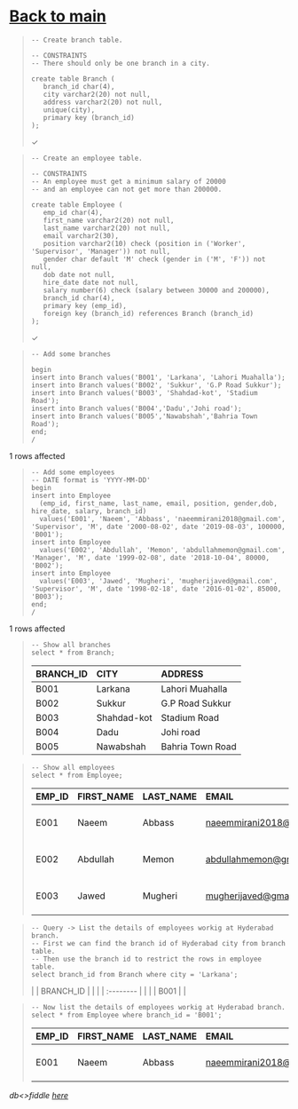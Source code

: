 # [Back to main](https://github.com/glaghari/database-assignement-2019)
<!-- -->
>     -- Create branch table.
>     
>     -- CONSTRAINTS
>     -- There should only be one branch in a city.
>     
>     create table Branch (
>        branch_id char(4),
>        city varchar2(20) not null,
>        address varchar2(20) not null,
>        unique(city),
>        primary key (branch_id)
>     );
> 
> ✓

<!-- -->
>     -- Create an employee table.
>     
>     -- CONSTRAINTS
>     -- An employee must get a minimum salary of 20000
>     -- and an employee can not get more than 200000.
>     
>     create table Employee (
>        emp_id char(4),
>        first_name varchar2(20) not null,
>        last_name varchar2(20) not null,
>        email varchar2(30),
>        position varchar2(10) check (position in ('Worker', 'Supervisor', 'Manager')) not null,
>        gender char default 'M' check (gender in ('M', 'F')) not null,
>        dob date not null,
>        hire_date date not null,
>        salary number(6) check (salary between 30000 and 200000),
>        branch_id char(4),
>        primary key (emp_id),
>        foreign key (branch_id) references Branch (branch_id)
>     );
> 
> ✓

<!-- -->
>     -- Add some branches
>     
>     begin
>     insert into Branch values('B001', 'Larkana', 'Lahori Muahalla');
>     insert into Branch values('B002', 'Sukkur', 'G.P Road Sukkur');
>     insert into Branch values('B003', 'Shahdad-kot', 'Stadium Road');
>     insert into Branch values('B004','Dadu','Johi road');
>     insert into Branch values('B005','Nawabshah','Bahria Town Road');
>     end;
>     /
> 
1 rows affected

<!-- -->
>     -- Add some employees
>     -- DATE format is 'YYYY-MM-DD'
>     begin
>     insert into Employee
>       (emp_id, first_name, last_name, email, position, gender,dob, hire_date, salary, branch_id)
>       values('E001', 'Naeem', 'Abbass', 'naeemmirani2018@gmail.com', 'Supervisor', 'M', date '2000-08-02', date '2019-08-03', 100000, 'B001');
>     insert into Employee
>       values('E002', 'Abdullah', 'Memon', 'abdullahmemon@gmail.com', 'Manager', 'M', date '1999-02-08', date '2018-10-04', 80000, 'B002');
>     insert into Employee
>       values('E003', 'Jawed', 'Mugheri', 'mugherijaved@gmail.com', 'Supervisor', 'M', date '1998-02-18', date '2016-01-02', 85000, 'B003');
>     end;
>     /
> 
1 rows affected

<!-- -->
>     -- Show all branches
>     select * from Branch;
> 
> | BRANCH_ID | CITY        | ADDRESS          |
> | :-------- | :---------- | :--------------- |
> | B001      | Larkana     | Lahori Muahalla  |
> | B002      | Sukkur      | G.P Road Sukkur  |
> | B003      | Shahdad-kot | Stadium Road     |
> | B004      | Dadu        | Johi road        |
> | B005      | Nawabshah   | Bahria Town Road |

<!-- -->
>     -- Show all employees
>     select * from Employee;
> 
> | EMP_ID | FIRST_NAME | LAST_NAME | EMAIL                     | POSITION   | GENDER | DOB       | HIRE_DATE | SALARY | BRANCH_ID |
> | :----- | :--------- | :-------- | :------------------------ | :--------- | :----- | :-------- | :-------- | -----: | :-------- |
> | E001   | Naeem      | Abbass    | naeemmirani2018@gmail.com | Supervisor | M      | 02-AUG-00 | 03-AUG-19 | 100000 | B001      |
> | E002   | Abdullah   | Memon     | abdullahmemon@gmail.com   | Manager    | M      | 08-FEB-99 | 04-OCT-18 |  80000 | B002      |
> | E003   | Jawed      | Mugheri   | mugherijaved@gmail.com    | Supervisor | M      | 18-FEB-98 | 02-JAN-16 |  85000 | B003      |

<!-- -->
>     -- Query -> List the details of employees workig at Hyderabad branch.
>     -- First we can find the branch id of Hyderabad city from branch table.
>     -- Then use the branch id to restrict the rows in employee table.
>     select branch_id from Branch where city = 'Larkana';
> 
> | | BRANCH_ID | |
> | | :-------- | |
> | | B001      | |

<!-- -->
>     -- Now list the details of employees workig at Hyderabad branch.
>     select * from Employee where branch_id = 'B001';
> 
> | EMP_ID | FIRST_NAME | LAST_NAME | EMAIL                     | POSITION   | GENDER | DOB       | HIRE_DATE | SALARY | BRANCH_ID |
> | :----- | :--------- | :-------- | :------------------------ | :--------- | :----- | :-------- | :-------- | -----: | :-------- |
> | E001   | Naeem      | Abbass    | naeemmirani2018@gmail.com | Supervisor | M      | 02-AUG-00 | 03-AUG-19 | 100000 | B001      |

*db<>fiddle [here](https://dbfiddle.uk/?rdbms=oracle_11.2&fiddle=12ed1ddcdc9fa04608ff4ddf941a507e)*


